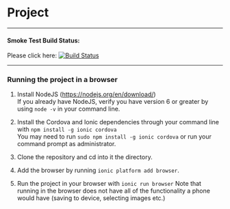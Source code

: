 # Project

---

#### Smoke Test Build Status:
Please click here:
  [![Build Status](https://travis-ci.org/CMPT371Team1/Project.svg?branch=id4)](https://travis-ci.org/CMPT371Team1/Project)

---


### Running the project in a browser
1. Install NodeJS (https://nodejs.org/en/download/)  
If you already have NodeJS, verify you have version 6 or greater by using `node -v` in your command line.

2. Install the Cordova and Ionic dependencies through your command line with `npm install -g ionic cordova`  
You may need to run `sudo npm install -g ionic cordova` or run your command prompt as administrator.

3. Clone the repository and cd into it the directory.

4. Add the browser by running `ionic platform add browser`.

5. Run the project in your browser with `ionic run browser`
Note that running in the browser does not have all of the functionality a phone would have (saving to device, selecting images etc.)
